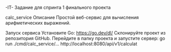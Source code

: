 -IT-
Задание для спринта 1 финального проекта

calc_service
Описание
Простой веб-сервис для вычисления арифметических выражений.

Запуск сервиса
Установите Go: https://go.dev/dl/
Склонируйте проект из репозитория GitHub.
Перейдите в папку проекта и запустите сервер:
go run ./cmd/calc_service/...
http://localhost:8080/api/v1/calculat
